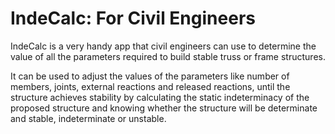 # IndeCalc: For Civil Engineers
IndeCalc is a very handy app that civil engineers can use to determine the value of all the parameters required to build stable truss or frame structures.

It can be used to adjust the values of the parameters like number of members, joints, external reactions and released reactions, until the structure achieves stability by calculating the static indeterminacy of the proposed structure and knowing whether the structure will be determinate and stable, indeterminate or unstable.
